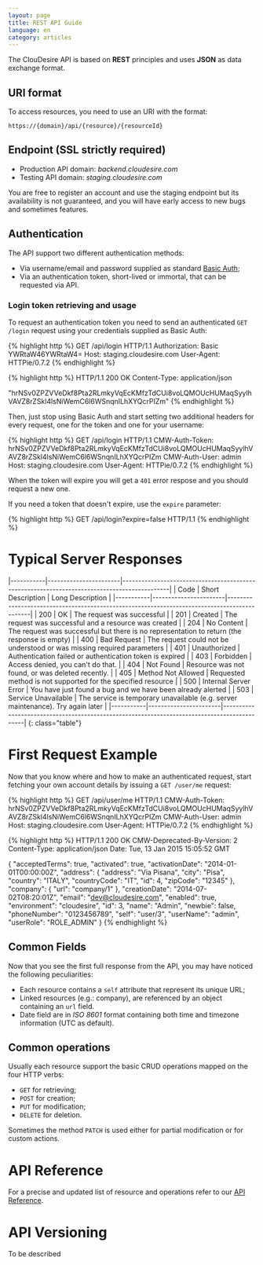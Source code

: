 ```yaml
---
layout: page
title: REST API Guide
language: en
category: articles
---
```


The ClouDesire API is based on **REST** principles and uses **JSON** as data exchange format.

## URI format

To access resources, you need to use an URI with the format:

    https://{domain}/api/{resource}/{resourceId}


## Endpoint (SSL strictly required)

* Production API domain: *backend.cloudesire.com*
* Testing API domain: *staging.cloudesire.com*

You are free to register an account and use the staging endpoint but its availability is not guaranteed, and you will have early access to new bugs and sometimes features.

## Authentication

The API support two different authentication methods:

* Via username/email and password supplied as standard [Basic Auth](http://en.wikipedia.org/wiki/Basic_access_authentication);
* Via an authentication token, short-lived or immortal, that can be requested via API.

### Login token retrieving and usage

To request an authentication token you need to send an authenticated ```GET /login``` request using your credentials supplied as Basic Auth:

{% highlight http %}
GET /api/login HTTP/1.1
Authorization: Basic YWRtaW46YWRtaW4=
Host: staging.cloudesire.com
User-Agent: HTTPie/0.7.2
{% endhighlight %}

{% highlight http %}
HTTP/1.1 200 OK
Content-Type: application/json

"hrNSv0ZPZVVeDkf8Pta2RLmkyVqEcKMfzTdCUi8voLQMOUcHUMaqSyylhVAVZ8rZSkl4lsNiWemC6l6WSnqnILhXYQcrPIZm"
{% endhighlight %}

Then, just stop using Basic Auth and start setting two additional headers for every request, one for the token and one for your username:

{% highlight http %}
GET /api/login HTTP/1.1
CMW-Auth-Token: hrNSv0ZPZVVeDkf8Pta2RLmkyVqEcKMfzTdCUi8voLQMOUcHUMaqSyylhVAVZ8rZSkl4lsNiWemC6l6WSnqnILhXYQcrPIZm
CMW-Auth-User: admin
Host: staging.cloudesire.com
User-Agent: HTTPie/0.7.2
{% endhighlight %}

When the token will expire you will get a ```401``` error respose and you should request a new one.

If you need a token that doesn't expire, use the ```expire``` parameter:

{% highlight http %}
GET /api/login?expire=false HTTP/1.1
{% endhighlight %}


# Typical Server Responses

|-----------|-----------------------|---------------------------------------------------------------------------------------------|
| Code      |  Short Description    |      Long Description                                                                       |
|-----------|-----------------------|---------------------------------------------------------------------------------------------|
|    200    | OK                    | The request was successful                                                                  |
|    201    | Created               | The request was successful and a resource was created                                       |
|    204    | No Content            | The request was successful but there is no representation to return (the response is empty) |
|    400    | Bad Request           | The request could not be understood or was missing required parameters                      |
|    401    | Unauthorized          | Authentication failed or authentication token is expired                                    |
|    403    | Forbidden             | Access denied, you can't do that.                                                           |
|    404    | Not Found             | Resource was not found, or was deleted recently.                                            |
|    405    | Method Not Allowed    | Requested method is not supported for the specified resource                                |
|    500    | Internal Server Error | You have just found a bug and we have been already alerted                                  |
|    503    | Service Unavailable   | The service is temporary unavailable (e.g. server maintenance). Try again later             |
|-----------|-----------------------|---------------------------------------------------------------------------------------------|
{: class="table"}


# First Request Example

Now that you know where and how to make an authenticated request, start fetching your own account details by issuing a ```GET /user/me``` request:

{% highlight http %}
GET /api/user/me HTTP/1.1
CMW-Auth-Token: hrNSv0ZPZVVeDkf8Pta2RLmkyVqEcKMfzTdCUi8voLQMOUcHUMaqSyylhVAVZ8rZSkl4lsNiWemC6l6WSnqnILhXYQcrPIZm
CMW-Auth-User: admin
Host: staging.cloudesire.com
User-Agent: HTTPie/0.7.2
{% endhighlight %}


{% highlight http %}
HTTP/1.1 200 OK
CMW-Deprecated-By-Version: 2
Content-Type: application/json
Date: Tue, 13 Jan 2015 15:05:52 GMT

{
  "acceptedTerms": true,
  "activated": true,
  "activationDate": "2014-01-01T00:00:00Z",
  "address": {
    "address": "Via Pisana",
    "city": "Pisa",
    "country": "ITALY",
    "countryCode": "IT",
    "id": 4,
    "zipCode": "12345"
    },
    "company": {
      "url": "company/1"
      },
    "creationDate": "2014-07-02T08:20:01Z",
    "email": "dev@cloudesire.com",
    "enabled": true,
    "environment": "cloudesire",
    "id": 3,
    "name": "Admin",
    "newbie": false,
    "phoneNumber": "0123456789",
    "self": "user/3",
    "userName": "admin",
    "userRole": "ROLE_ADMIN"
}
{% endhighlight %}

## Common Fields

Now that you see the first full response from the API, you may have noticed the following peculiarities:

* Each resource contains a ```self``` attribute that represent its unique URL;
* Linked resources (e.g.: company), are referenced by an object containing an ``url`` field.
* Date field are in *ISO 8601* format containing both time and timezone information (UTC as default).

## Common operations

Usually each resource support the basic CRUD operations mapped on the four HTTP verbs:

* ```GET``` for retrieving;
* ```POST``` for creation;
* ```PUT``` for modification;
* ```DELETE``` for deletion.

Sometimes the method ```PATCH``` is used either for partial modification or for custom actions.

# API Reference

For a precise and updated list of resource and operations refer to our [API Reference](http://api.cloudesire.com).

# API Versioning

To be described
